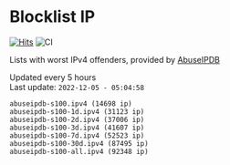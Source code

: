 # Blocklist IP

[![Hits](https://hits.seeyoufarm.com/api/count/incr/badge.svg?url=https%3A%2F%2Fgithub.com%2Fborestad%2Fblocklist-ip%2F&count_bg=%2379C83D&title_bg=%23555555&icon=&icon_color=%23E7E7E7&title=hits&edge_flat=false)](https://hits.seeyoufarm.com)  ![CI](https://img.shields.io/github/workflow/status/borestad/blocklist-ip/CI?style=flat-square)

Lists with worst IPv4 offenders, provided by [AbuseIPDB](https://www.abuseipdb.com/)

<!-- FOOTER-PLACEHOLDER -->
Updated every 5 hours<br>
Last update: `2022-12-05 - 05:04:58`
```
abuseipdb-s100.ipv4 (14698 ip)
abuseipdb-s100-1d.ipv4 (31123 ip)
abuseipdb-s100-2d.ipv4 (37006 ip)
abuseipdb-s100-3d.ipv4 (41607 ip)
abuseipdb-s100-7d.ipv4 (52523 ip)
abuseipdb-s100-30d.ipv4 (87495 ip)
abuseipdb-s100-all.ipv4 (92348 ip)
```

